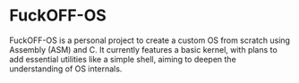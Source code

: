 # FuckOFF-OS
FuckOFF-OS is a personal project to create a custom OS from scratch using Assembly (ASM) and C. It currently features a basic kernel, with plans to add essential utilities like a simple shell, aiming to deepen the understanding of OS internals.
